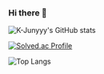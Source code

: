 ### Hi there 👋

<!--
**cyccc95/cyccc95** is a ✨ _special_ ✨ repository because its `README.md` (this file) appears on your GitHub profile.

Here are some ideas to get you started:

- 🔭 I’m currently working on ...
- 🌱 I’m currently learning ...
- 👯 I’m looking to collaborate on ...
- 🤔 I’m looking for help with ...
- 💬 Ask me about ...
- 📫 How to reach me: ...
- 😄 Pronouns: ...
- ⚡ Fun fact: ...
-->

![K-Junyyy's GitHub stats](https://github-readme-stats.vercel.app/api?username=cyccc95&show_icons=true)

[![Solved.ac Profile](http://mazassumnida.wtf/api/generate_badge?boj=cyccc95)](https://solved.ac/cyccc95)

![Top Langs](https://github-readme-stats.vercel.app/api/top-langs/?username=cyccc95&layout=compact)
